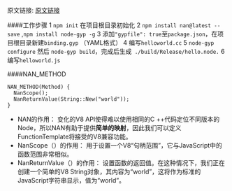 原文链接: [原文链接](https://github.com/nodejs/node-addon-examples/blob/master/1_hello_world/README.md)

####工作步骤
1 `npm init` 在项目根目录初始化 
2 `npm install nan@latest --save` ,`npm install node-gyp -g`
3 添加`"gypfile": true`至`package.json`，在项目根目录新建`binding.gyp` （YAML格式）
4 编写`helloworld.cc`
5 `node-gyp configure` 然后 `node-gyp build`，完成后生成` ./build/Release/hello.node.`
6 编写`helloworld.js`


####NAN_METHOD
```
NAN_METHOD(Method) {
  NanScope();
  NanReturnValue(String::New("world"));
}
```
* NAN的作用：
变化的V8 API使得难以使用相同的C ++代码定位不同版本的Node，所以NAN有助于提供**简单的映射**，因此我们可以定义FunctionTemplate将接受的V8兼容功能。
* NanScope（）的作用：
用于设置一个V8“句柄范围”，它与JavaScript中的函数范围非常相似。
* NanReturnValue（）的作用：
设置函数的返回值。在这种情况下，我们正在创建一个简单的V8 String对象，其内容为“world”，这将作为标准的JavaScript字符串显示，值为“world”。